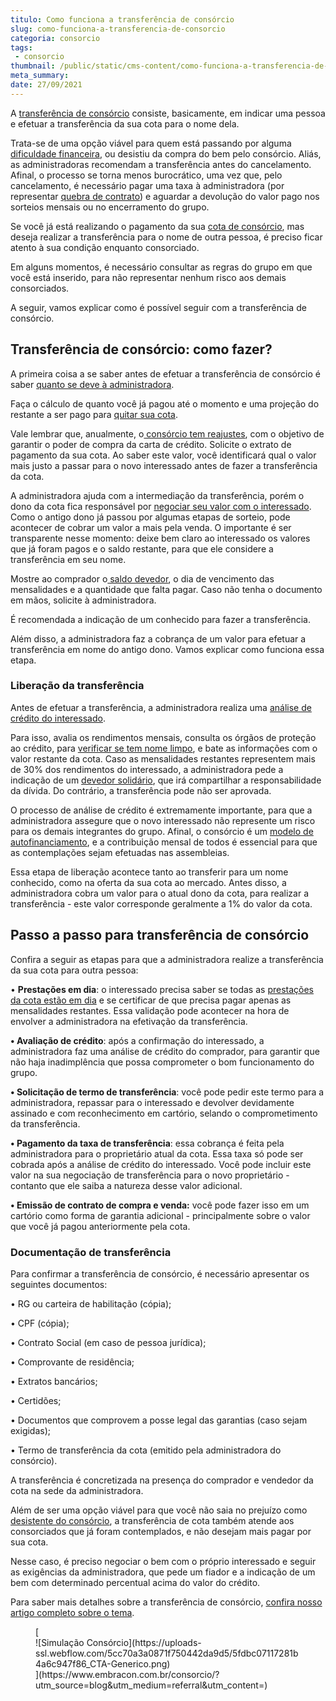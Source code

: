 ```yaml
---
titulo: Como funciona a transferência de consórcio
slug: como-funciona-a-transferencia-de-consorcio
categoria: consorcio
tags:
 - consorcio
thumbnail: /public/static/cms-content/como-funciona-a-transferencia-de-consorcio.jpg
meta_summary: 
date: 27/09/2021
---
```

A [transferência de consórcio](https://www.embracon.com.br/blog/e-possivel-transferir-a-cota-para-outra-pessoa) consiste, basicamente, em indicar uma pessoa e efetuar a transferência da sua cota para o nome dela.

Trata-se de uma opção viável para quem está passando por alguma [dificuldade financeira](https://www.embracon.com.br/blog/nao-consigo-pagar-meu-consorcio-e-agora), ou desistiu da compra do bem pelo consórcio. Aliás, as administradoras recomendam a transferência antes do cancelamento. Afinal, o processo se torna menos burocrático, uma vez que, pelo cancelamento, é necessário pagar uma taxa à administradora (por representar [quebra de contrato](https://www.embracon.com.br/blog/saiba-o-que-avaliar-antes-de-assinar-um-contrato-de-consorcio)) e aguardar a devolução do valor pago nos sorteios mensais ou no encerramento do grupo.

Se você já está realizando o pagamento da sua [cota de consórcio](https://www.embracon.com.br/blog/entenda-o-que-e-e-como-funciona-uma-cota-de-consorcio), mas deseja realizar a transferência para o nome de outra pessoa, é preciso ficar atento à sua condição enquanto consorciado.

Em alguns momentos, é necessário consultar as regras do grupo em que você está inserido, para não representar nenhum risco aos demais consorciados.

A seguir, vamos explicar como é possível seguir com a transferência de consórcio.

Transferência de consórcio: como fazer? 
----------------------------------------

A primeira coisa a se saber antes de efetuar a transferência de consórcio é saber [quanto se deve à administradora](https://www.embracon.com.br/conhecaoconsorcio/o-que-e-saldo-devedor).

Faça o cálculo de quanto você já pagou até o momento e uma projeção do restante a ser pago para [quitar sua cota](https://www.embracon.com.br/blog/como-quitar-a-cota-de-consorcio).

Vale lembrar que, anualmente, o[ consórcio tem reajustes](https://www.embracon.com.br/blog/reajuste-consorcio-como-e-feito), com o objetivo de garantir o poder de compra da carta de crédito. Solicite o extrato de pagamento da sua cota. Ao saber este valor, você identificará qual o valor mais justo a passar para o novo interessado antes de fazer a transferência da cota.

A administradora ajuda com a intermediação da transferência, porém o dono da cota fica responsável por [negociar seu valor com o interessado](https://www.embracon.com.br/blog/4-dicas-para-conseguir-uma-boa-negociacao-na-hora-de-adquirir-o-seu-bem). Como o antigo dono já passou por algumas etapas de sorteio, pode acontecer de cobrar um valor a mais pela venda. O importante é ser transparente nesse momento: deixe bem claro ao interessado os valores que já foram pagos e o saldo restante, para que ele considere a transferência em seu nome.

Mostre ao comprador o[ saldo devedor](https://www.embracon.com.br/conhecaoconsorcio/o-que-e-saldo-devedor), o dia de vencimento das mensalidades e a quantidade que falta pagar. Caso não tenha o documento em mãos, solicite à administradora.

É recomendada a indicação de um conhecido para fazer a transferência.

Além disso, a administradora faz a cobrança de um valor para efetuar a transferência em nome do antigo dono. Vamos explicar como funciona essa etapa.

### Liberação da transferência 

Antes de efetuar a transferência, a administradora realiza uma [análise de crédito do interessado](https://www.embracon.com.br/conhecaoconsorcio/ao-ser-contemplado-sera-feita-analise-para-liberacao-do-meu-credito).

Para isso, avalia os rendimentos mensais, consulta os órgãos de proteção ao crédito, para [verificar se tem nome limpo](https://www.embracon.com.br/blog/saiba-o-que-fazer-para-limpar-o-nome), e bate as informações com o valor restante da cota. Caso as mensalidades restantes representem mais de 30% dos rendimentos do interessado, a administradora pede a indicação de um [devedor solidário](https://www.embracon.com.br/blog/o-que-e-o-devedor-solidario-e-como-ele-te-ajuda), que irá compartilhar a responsabilidade da dívida. Do contrário, a transferência pode não ser aprovada.

O processo de análise de crédito é extremamente importante, para que a administradora assegure que o novo interessado não represente um risco para os demais integrantes do grupo. Afinal, o consórcio é um [modelo de autofinanciamento](https://www.embracon.com.br/blog/autofinanciamento-o-que-e-e-como-um-consorcio-pode-ajuda-lo), e a contribuição mensal de todos é essencial para que as contemplações sejam efetuadas nas assembleias.

Essa etapa de liberação acontece tanto ao transferir para um nome conhecido, como na oferta da sua cota ao mercado. Antes disso, a administradora cobra um valor para o atual dono da cota, para realizar a transferência - este valor corresponde geralmente a 1% do valor da cota.

Passo a passo para transferência de consórcio 
----------------------------------------------

Confira a seguir as etapas para que a administradora realize a transferência da sua cota para outra pessoa:

 • **Prestações em dia**: o interessado precisa saber se todas as [prestações da cota estão em dia](https://www.embracon.com.br/blog/qual-o-valor-ideal-da-parcela-mensal-de-um-consorcio) e se certificar de que precisa pagar apenas as mensalidades restantes. Essa validação pode acontecer na hora de envolver a administradora na efetivação da transferência.

 **• Avaliação de crédito**: após a confirmação do interessado, a administradora faz uma análise de crédito do comprador, para garantir que não haja inadimplência que possa comprometer o bom funcionamento do grupo.

 **• Solicitação de termo de transferência**: você pode pedir este termo para a administradora, repassar para o interessado e devolver devidamente assinado e com reconhecimento em cartório, selando o comprometimento da transferência.

 **• Pagamento da taxa de transferência**: essa cobrança é feita pela administradora para o proprietário atual da cota. Essa taxa só pode ser cobrada após a análise de crédito do interessado. Você pode incluir este valor na sua negociação de transferência para o novo proprietário - contanto que ele saiba a natureza desse valor adicional.

 **• Emissão de contrato de compra e venda:** você pode fazer isso em um cartório como forma de garantia adicional - principalmente sobre o valor que você já pagou anteriormente pela cota.

### Documentação de transferência 

Para confirmar a transferência de consórcio, é necessário apresentar os seguintes documentos:

 • RG ou carteira de habilitação (cópia);

 • CPF (cópia);

 • Contrato Social (em caso de pessoa jurídica);

 • Comprovante de residência;

 • Extratos bancários;

 • Certidões;

 • Documentos que comprovem a posse legal das garantias (caso sejam exigidas);

 • Termo de transferência da cota (emitido pela administradora do consórcio).

A transferência é concretizada na presença do comprador e vendedor da cota na sede da administradora.

Além de ser uma opção viável para que você não saia no prejuízo como [desistente do consórcio](https://www.embracon.com.br/blog/quais-sao-os-resultados-ao-desistir-do-consorcio), a transferência de cota também atende aos consorciados que já foram contemplados, e não desejam mais pagar por sua cota.

Nesse caso, é preciso negociar o bem com o próprio interessado e seguir as exigências da administradora, que pede um fiador e a indicação de um bem com determinado percentual acima do valor do crédito.

Para saber mais detalhes sobre a transferência de consórcio, [confira nosso artigo completo sobre o tema](https://www.embracon.com.br/blog/tire-todas-as-suas-duvidas-sobre-transferencia-de-consorcio).

<figure class="w-richtext-figure-type-image w-richtext-align-center">[<div>![Simulação Consórcio](https://uploads-ssl.webflow.com/5cc70a3a0871f750442da9d5/5fdbc07117281b4a6c947f86_CTA-Generico.png)</div>](https://www.embracon.com.br/consorcio/?utm_source=blog&utm_medium=referral&utm_content=)</figure>
